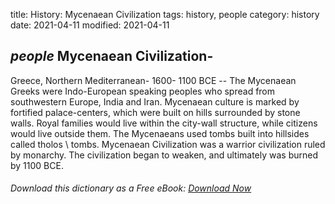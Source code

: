 title: History: Mycenaean Civilization
tags: history, people
category: history
date: 2021-04-11
modified: 2021-04-11

## _people_  Mycenaean Civilization-
Greece, Northern
Mediterranean-
  1600-
1100 BCE
 -- The Mycenaean Greeks were
Indo-European speaking peoples who spread from southwestern Europe,
India and Iran.  Mycenaean culture is marked by fortified
palace-centers, which were built on hills surrounded by stone walls.
Royal families would live within the city-wall structure, while
citizens would live outside them.  The Mycenaeans used tombs built
into hillsides called   tholos \ tombs.  Mycenaean Civilization
was a warrior civilization ruled by monarchy.  The civilization began
to weaken, and ultimately was burned by   1100 BCE.



###### Download *this* dictionary as a Free eBook: [Download Now]({static}static/SerfHistoryDictionary.pdf)

